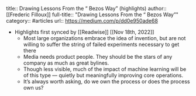 title:: Drawing Lessons From the “ Bezos Way” (highlights)
author:: [[Frederic Filloux]]
full-title:: "Drawing Lessons From the “ Bezos Way”"
category:: #articles
url:: https://medium.com/p/dd0e950ade68

- Highlights first synced by [[Readwise]] [[Nov 18th, 2022]]
	- Most large organizations embrace the idea of invention, but are not willing to suffer the string of failed experiments necessary to get there
	- Media needs product people. They should be the stars of any company as much as great bylines.
	- Though less visible, much of the impact of machine learning will be of this type — quietly but meaningfully improving core operations.
	- It’s always worth asking, do we own the process or does the process own us?